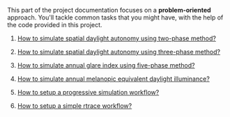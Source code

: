 This part of the project documentation focuses on a
**problem-oriented** approach. You'll tackle common
tasks that you might have, with the help of the code
provided in this project.

1. [How to simulate spatial daylight autonomy using two-phase method?](guide1.md)

2. [How to simulate spatial daylight autonomy using three-phase method?](guide2.md)

3. [How to simulate annual glare index using five-phase method?](guide3.md)

4. [How to simulate annual melanopic equivalent daylight illuminance?](guide4.md)

5. [How to setup a progressive simulation workflow?](guide5.md)

6. [How to setup a simple rtrace workflow?](guide6.md)



